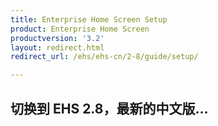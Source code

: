 ```yaml
---
title: Enterprise Home Screen Setup
product: Enterprise Home Screen
productversion: '3.2'
layout: redirect.html
redirect_url: /ehs/ehs-cn/2-8/guide/setup/

---
```


## 切换到 EHS 2.8，最新的中文版...

